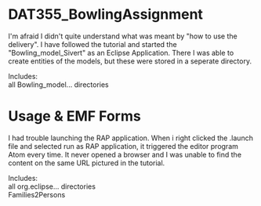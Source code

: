 # DAT355_BowlingAssignment

I'm afraid I didn't quite understand what was meant by "how to use the delivery". 
I have followed the tutorial and started the "Bowling_model_Sivert" as an Eclipse Application. There I was able to create entities of the models, but these were stored in a seperate directory. 

Includes:<br/>
all Bowling_model... directories

# Usage & EMF Forms

I had trouble launching the RAP application. When i right clicked the .launch file and selected run as RAP application, it triggered the editor program Atom every time. It never opened a browser and I was unable to find the content on the same URL pictured in the tutorial. 

Includes:<br/>
all org.eclipse... directories<br/>
Families2Persons
